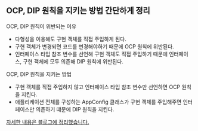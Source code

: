 ## OCP, DIP 원칙을 지키는 방법 간단하게 정리

OCP, DIP 원칙이 위반되는 이유

- 다형성을 이용해도 구현 객체를 직접 주입하게 된다.
- 구현 객체가 변경되면 코드를 변경해야하기 때문에 OCP 원칙에 위반된다.
- 인터페이스 타입 참조 변수를 선언해 구현 객체도 직접 주입하기 때문에 인터페이스, 구현 객체에 모두 의존해 DIP 원칙에 위반된다.

OCP, DIP 원칙을 지키는 방법

- 구현 객체를 직접 주입하지 않고 인터페이스 타입 참조 변수만 선언하면 OCP 원칙을 지킨다.
- 애플리케이션 전체를 구성하는 AppConfig 클래스가 구현 객체를 주입해주면 인터페이스만 의존하기 떄문에 DIP 원칙을 지킨다.

[자세한 내용은 블로그에 정리했습니다.](https://hsh519.tistory.com/34)
